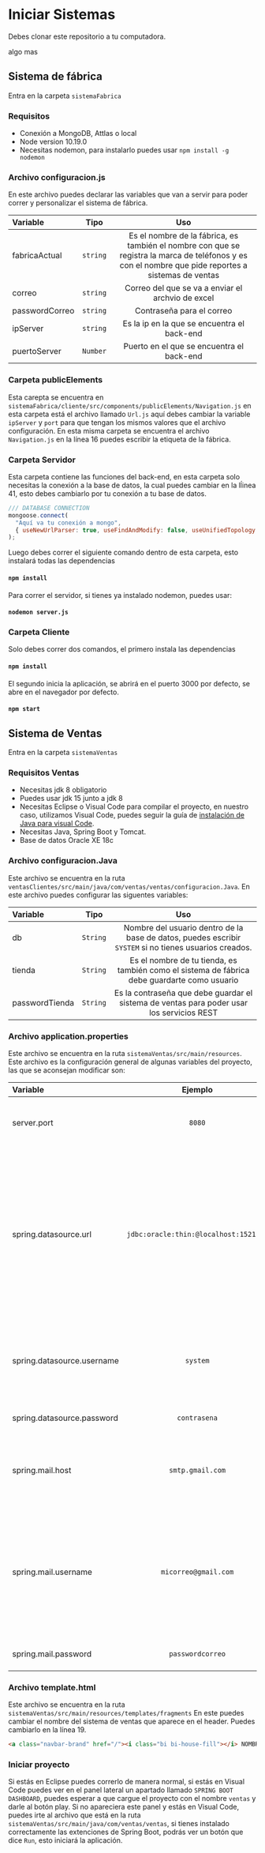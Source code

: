 # Iniciar Sistemas

Debes clonar este repositorio a tu computadora.

algo mas


## Sistema de fábrica

Entra en la carpeta `sistemaFabrica`

### Requisitos

- Conexión a MongoDB, Attlas o local
- Node version 10.19.0
- Necesitas nodemon, para instalarlo puedes usar `npm install -g nodemon`

### Archivo configuracion.js

En este archivo puedes declarar las variables que van a servir para poder correr y personalizar el sistema de fábrica.

| Variable | Tipo | Uso |
| :------- | :------: | :------: |
| fabricaActual  | `string` | Es el nombre de la fábrica, es también el nombre con que se  registra la marca de teléfonos y es con el nombre que pide reportes a sistemas de ventas |
| correo | `string` | Correo del que se va a enviar el archvio de excel |
| passwordCorreo | `string` | Contraseña para el correo |
| ipServer | `string` | Es la ip en la que se encuentra el back-end |
| puertoServer | `Number` | Puerto en el que se encuentra el back-end |

### Carpeta publicElements

Esta carepta se encuentra en `sistemaFabrica/cliente/src/components/publicElements/Navigation.js` en esta carpeta está el archivo llamado `Url.js` aquí debes cambiar la variable `ipServer` y `port` para que tengan los mismos valores que el archivo configuración.
En esta misma carpeta se encuentra el archivo `Navigation.js` en la línea 16 puedes escribir la etiqueta de la fábrica.

### Carpeta Servidor

Esta carpeta contiene las funciones del back-end, en esta carpeta solo necesitas la conexión a la base de datos, la cual puedes cambiar en la lĺinea 41, esto debes cambiarlo por tu conexión a tu base de datos.

```javascript
/// DATABASE CONNECTION
mongoose.connect(
  "Aquí va tu conexión a mongo",
  { useNewUrlParser: true, useFindAndModify: false, useUnifiedTopology: true }
);
```

Luego debes correr el siguiente comando dentro de esta carpeta, esto instalará todas las dependencias

#### `npm install`

Para correr el servidor, si tienes ya instalado nodemon, puedes usar:

#### `nodemon server.js`

### Carpeta Cliente

Solo debes correr dos comandos, el primero instala las dependencias

#### `npm install`

El segundo inicia la aplicación, se abrirá en el puerto 3000 por defecto, se abre en el navegador por defecto.

#### `npm start`

## Sistema de Ventas

Entra en la carpeta `sistemaVentas`

### Requisitos Ventas

- Necesitas jdk 8 obligatorio
- Puedes usar jdk 15 junto a jdk 8
- Necesitas Eclipse o Visual Code para compilar el proyecto, en nuestro caso, utilizamos Visual Code, puedes seguir la guía de [instalación de Java para visual Code](https://code.visualstudio.com/docs/languages/java).
- Necesitas Java, Spring Boot y Tomcat.
- Base de datos Oracle XE 18c

### Archivo configuracion.Java

Este archivo se encuentra en la ruta `ventasClientes/src/main/java/com/ventas/ventas/configuracion.Java`. En este archivo puedes configurar las siguentes variables:

| Variable | Tipo | Uso |
| :------- | :------: | :------: |
| db | `String` | Nombre del usuario dentro de la base de datos, puedes escribir `SYSTEM` si no tienes usuarios creados. |
| tienda | `String` | Es el nombre de tu tienda, es también como el sistema de fábrica debe guardarte como usuario |
| passwordTienda | `String` | Es la contraseña que debe guardar el sistema de ventas para poder usar los servicios REST |

### Archivo application.properties

Este archivo se encuentra en la ruta `sistemaVentas/src/main/resources`. Este archivo es la configuración general de algunas variables del proyecto, las que se aconsejan modificar son:

| Variable | Ejemplo | Uso |
| :------- | :------: | :------: |
| server.port | `8080` | Indica el puerto en el que corre la aplicación |
| spring.datasource.url | `jdbc:oracle:thin:@localhost:1521:xe` | Es la conexión a tu base de datos, puedes cambiar localhost con una ip, al igual que puedes cambiar 1521 por el puerto en el que está la base de datos |
| spring.datasource.username | `system` | Usuario SYSTEM de la base de datos oracle, es preferible no cambiarlo |
| spring.datasource.password | `contrasena` | Contraseña del usuario SYSTEM |
| spring.mail.host | `smtp.gmail.com` | Servicio del correo electornico para enviar los reportes de compras. |
| spring.mail.username | `micorreo@gmail.com` | Correo del que se enviará los reportes de compras.  Recuerda que hay que darle permiso en la página respectiva del correo electrónico.|
| spring.mail.password | `passwordcorreo` | Contraseña del correo electronico |

### Archivo template.html

Este archivo se encuentra en la ruta `sistemaVentas/src/main/resources/templates/fragments` En este puedes cambiar el nombre del sistema de ventas que aparece en el header.
Puedes cambiarlo en la línea 19. 

```html
<a class="navbar-brand" href="/"><i class="bi bi-house-fill"></i> NOMBRE</a> 
```

### Iniciar proyecto

Si estás en Eclipse puedes correrlo de manera normal, si estás en Visual Code puedes ver en el panel lateral un apartado llamado `SPRING BOOT DASHBOARD`, puedes esperar a que cargue el proyecto con el nombre `ventas` y darle al botón play.
Si no apareciera este panel y estás en Visual Code, puedes irte al archivo que está en la ruta `sistemaVentas/src/main/java/com/ventas/ventas`, si tienes instalado correctamente las extenciones de Spring Boot, podrás ver un botón que dice `Run`, esto iniciará la aplicación.
